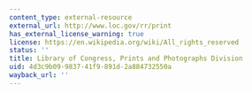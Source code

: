 ```yaml
---
content_type: external-resource
external_url: http://www.loc.gov/rr/print
has_external_license_warning: true
license: https://en.wikipedia.org/wiki/All_rights_reserved
status: ''
title: Library of Congress, Prints and Photographs Division
uid: 4d3c9b09-9837-41f9-891d-2a884732550a
wayback_url: ''
---
```

